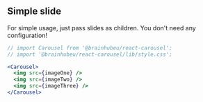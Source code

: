 ## Simple slide
For simple usage, just pass slides as children. You don't need any configuration!
```jsx render
// import Carousel from '@brainhubeu/react-carousel';
// import '@brainhubeu/react-carousel/lib/style.css';

<Carousel>
  <img src={imageOne} />
  <img src={imageTwo} />
  <img src={imageThree} />
</Carousel>
```
